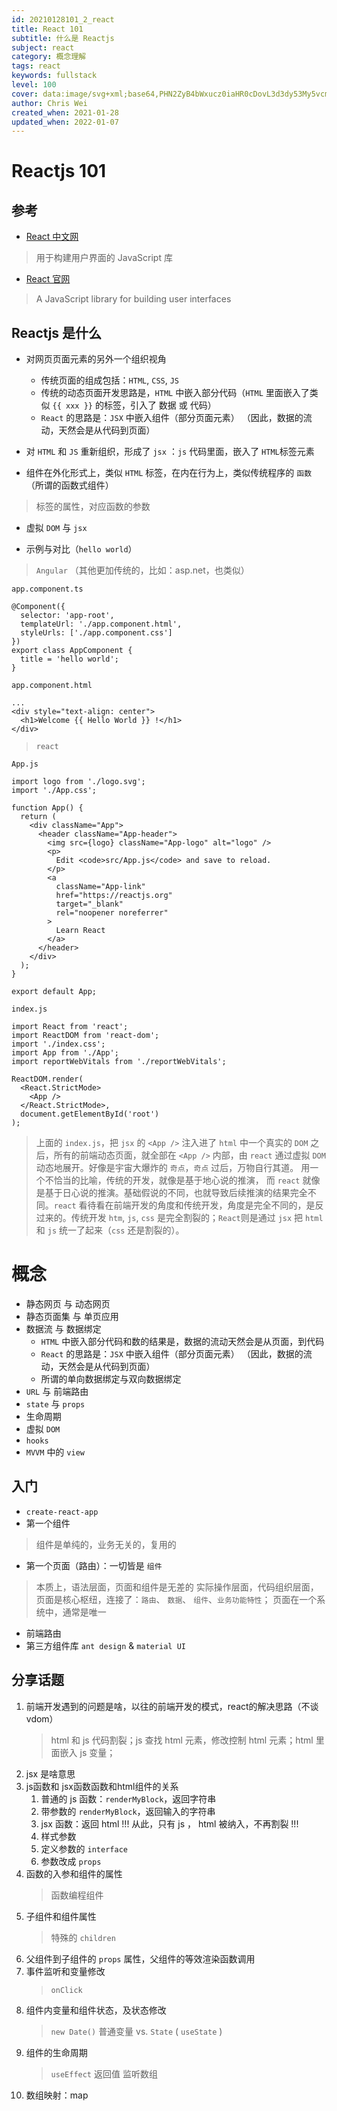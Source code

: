 ```yaml
---
id: 20210128101_2_react
title: React 101
subtitle: 什么是 Reactjs
subject: react
category: 概念理解
tags: react
keywords: fullstack
level: 100
cover: data:image/svg+xml;base64,PHN2ZyB4bWxucz0iaHR0cDovL3d3dy53My5vcmcvMjAwMC9zdmciIHZpZXdCb3g9Ii0xMS41IC0xMC4yMzE3NCAyMyAyMC40NjM0OCI+CiAgPHRpdGxlPlJlYWN0IExvZ288L3RpdGxlPgogIDxjaXJjbGUgY3g9IjAiIGN5PSIwIiByPSIyLjA1IiBmaWxsPSIjNjFkYWZiIi8+CiAgPGcgc3Ryb2tlPSIjNjFkYWZiIiBzdHJva2Utd2lkdGg9IjEiIGZpbGw9Im5vbmUiPgogICAgPGVsbGlwc2Ugcng9IjExIiByeT0iNC4yIi8+CiAgICA8ZWxsaXBzZSByeD0iMTEiIHJ5PSI0LjIiIHRyYW5zZm9ybT0icm90YXRlKDYwKSIvPgogICAgPGVsbGlwc2Ugcng9IjExIiByeT0iNC4yIiB0cmFuc2Zvcm09InJvdGF0ZSgxMjApIi8+CiAgPC9nPgo8L3N2Zz4K
author: Chris Wei
created_when: 2021-01-28
updated_when: 2022-01-07
---
```


# Reactjs 101

## 参考

- [React 中文网](https://react.docschina.org/)

> 用于构建用户界面的 JavaScript 库

- [React 官网](https://reactjs.org/)

> A JavaScript library for building user interfaces

## Reactjs 是什么

- 对网页页面元素的另外一个组织视角

  + 传统页面的组成包括：`HTML`, `CSS`, `JS`
  + 传统的动态页面开发思路是，`HTML` 中嵌入部分代码（`HTML` 里面嵌入了类似 `{{ xxx }}` 的标签，引入了 数据 或 代码）
  + `React` 的思路是：`JSX` 中嵌入组件（部分页面元素） （因此，数据的流动，天然会是从代码到页面）
 
- 对 `HTML` 和 `JS` 重新组织，形成了 `jsx` ：`js` 代码里面，嵌入了 `HTML`标签元素
- 组件在外化形式上，类似 `HTML` 标签，在内在行为上，类似传统程序的 `函数`（所谓的函数式组件）

> 标签的属性，对应函数的参数

- 虚拟 `DOM` 与 `jsx`

- 示例与对比（`hello world`）

> `Angular` （其他更加传统的，比如：asp.net，也类似）

`app.component.ts`

```
@Component({
  selector: 'app-root',
  templateUrl: './app.component.html',
  styleUrls: ['./app.component.css']
})
export class AppComponent {
  title = 'hello world';
}
```

`app.component.html`

```
...
<div style="text-align: center">
  <h1>Welcome {{ Hello World }} !</h1>
</div>
```

> `react`

`App.js`

```
import logo from './logo.svg';
import './App.css';

function App() {
  return (
    <div className="App">
      <header className="App-header">
        <img src={logo} className="App-logo" alt="logo" />
        <p>
          Edit <code>src/App.js</code> and save to reload.
        </p>
        <a
          className="App-link"
          href="https://reactjs.org"
          target="_blank"
          rel="noopener noreferrer"
        >
          Learn React
        </a>
      </header>
    </div>
  );
}

export default App;
```

`index.js`

```
import React from 'react';
import ReactDOM from 'react-dom';
import './index.css';
import App from './App';
import reportWebVitals from './reportWebVitals';

ReactDOM.render(
  <React.StrictMode>
    <App />
  </React.StrictMode>,
  document.getElementById('root')
);
```

> 上面的 `index.js`，把 `jsx` 的 `<App />` 注入进了 `html` 中一个真实的 `DOM` 之后，所有的前端动态页面，就全部在 `<App />` 内部，由 `react` 通过虚拟 `DOM` 动态地展开。好像是宇宙大爆炸的 `奇点`，`奇点` 过后，万物自行其道。
> 用一个不恰当的比喻，传统的开发，就像是基于地心说的推演， 而 `react` 就像是基于日心说的推演。基础假说的不同，也就导致后续推演的结果完全不同。`react` 看待看在前端开发的角度和传统开发，角度是完全不同的，是反过来的。传统开发 `htm`, `js`, `css` 是完全割裂的；`React`则是通过 `jsx` 把 `html` 和 `js` 统一了起来（`css` 还是割裂的）。

# 概念

- 静态网页 与 动态网页
- 静态页面集 与 单页应用
- 数据流 与 数据绑定
  + `HTML` 中嵌入部分代码和数的结果是，数据的流动天然会是从页面，到代码
  + `React` 的思路是：`JSX` 中嵌入组件（部分页面元素） （因此，数据的流动，天然会是从代码到页面）
  + 所谓的单向数据绑定与双向数据绑定
- `URL` 与 前端路由
- `state` 与 `props`
- 生命周期
- 虚拟 `DOM`
- `hooks`
- `MVVM` 中的 `view`

## 入门

- `create-react-app`
- 第一个组件

> 组件是单纯的，业务无关的，复用的

- 第一个页面（路由）：一切皆是 `组件`

> 本质上，语法层面，页面和组件是无差的
> 实际操作层面，代码组织层面，页面是核心枢纽，连接了：`路由`、 `数据`、 `组件`、`业务功能特性`；
> 页面在一个系统中，通常是唯一

- 前端路由
- 第三方组件库 `ant design` & `material UI`

## 分享话题

1. 前端开发遇到的问题是啥，以往的前端开发的模式，react的解决思路（不谈vdom）
    > html 和 js 代码割裂；js 查找 html 元素，修改控制 html 元素；html 里面嵌入 js 变量；
1. jsx 是啥意思
1. js函数和 jsx函数函数和html组件的关系
    1. 普通的 js 函数：`renderMyBlock`，返回字符串
    1. 带参数的 `renderMyBlock`，返回输入的字符串
    1. jsx 函数：返回 html !!! 从此，只有 js ， html 被纳入，不再割裂 !!!
    1. 样式参数
    1. 定义参数的 `interface`
    1. 参数改成 `props`
1. 函数的入参和组件的属性
    > 函数编程组件
1. 子组件和组件属性
    > 特殊的 `children`
1. 父组件到子组件的 `props` 属性，父组件的等效渲染函数调用
1. 事件监听和变量修改
    > `onClick`
1. 组件内变量和组件状态，及状态修改
    > `new Date()`
    > 普通变量 vs. `State` ( `useState` )
1. 组件的生命周期
    > `useEffect`
    > 返回值
    > 监听数组
1. 数组映射：map
